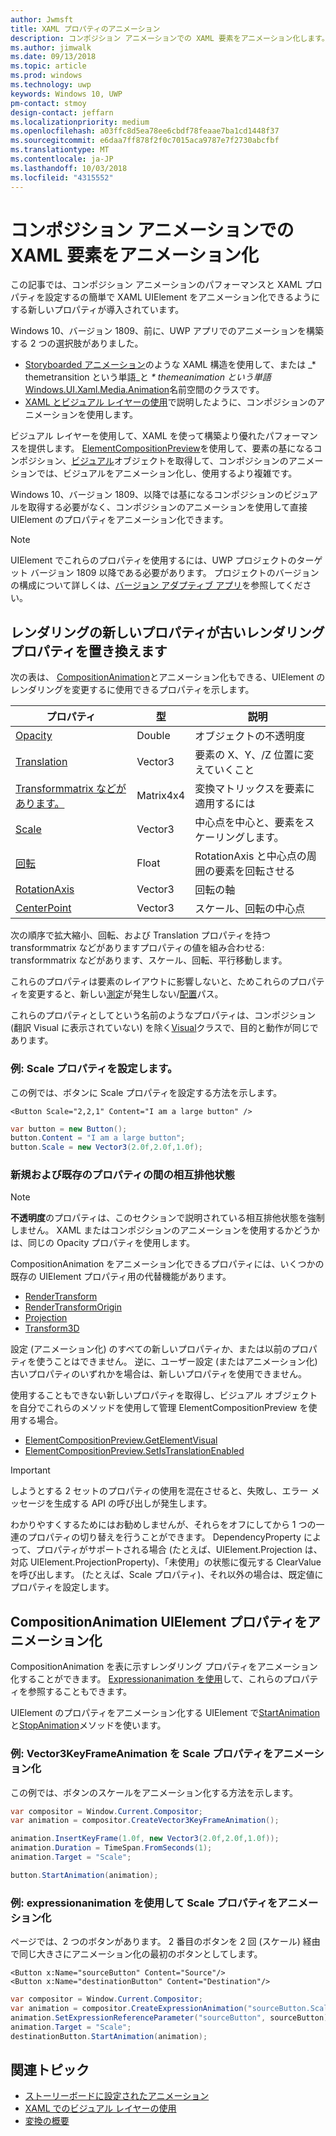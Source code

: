 ```yaml
---
author: Jwmsft
title: XAML プロパティのアニメーション
description: コンポジション アニメーションでの XAML 要素をアニメーション化します。
ms.author: jimwalk
ms.date: 09/13/2018
ms.topic: article
ms.prod: windows
ms.technology: uwp
keywords: Windows 10, UWP
pm-contact: stmoy
design-contact: jeffarn
ms.localizationpriority: medium
ms.openlocfilehash: a03ffc8d5ea78ee6cbdf78feaae7ba1cd1448f37
ms.sourcegitcommit: e6daa7ff878f2f0c7015aca9787e7f2730abcfbf
ms.translationtype: MT
ms.contentlocale: ja-JP
ms.lasthandoff: 10/03/2018
ms.locfileid: "4315552"
---
```

# <a name="animating-xaml-elements-with-composition-animations"></a>コンポジション アニメーションでの XAML 要素をアニメーション化

この記事では、コンポジション アニメーションのパフォーマンスと XAML プロパティを設定するの簡単で XAML UIElement をアニメーション化できるようにする新しいプロパティが導入されています。

Windows 10、バージョン 1809、前に、UWP アプリでのアニメーションを構築する 2 つの選択肢がありました。

- [Storyboarded アニメーション](storyboarded-animations.md)のような XAML 構造を使用して、または _* themetransition という単語_と _* themeanimation という単語_ [Windows.UI.Xaml.Media.Animation](/uwp/api/windows.ui.xaml.media.animation)名前空間のクラスです。
- [XAML とビジュアル レイヤーの使用](../../composition/using-the-visual-layer-with-xaml.md)で説明したように、コンポジションのアニメーションを使用します。

ビジュアル レイヤーを使用して、XAML を使って構築より優れたパフォーマンスを提供します。 [ElementCompositionPreview](/uwp/api/Windows.UI.Xaml.Hosting.ElementCompositionPreview)を使用して、要素の基になるコンポジション、[ビジュアル](/uwp/api/windows.ui.composition.visual)オブジェクトを取得して、コンポジションのアニメーションでは、ビジュアルをアニメーション化し、使用するより複雑です。

Windows 10、バージョン 1809、以降では基になるコンポジションのビジュアルを取得する必要がなく、コンポジションのアニメーションを使用して直接 UIElement のプロパティをアニメーション化できます。

> [!NOTE]
> UIElement でこれらのプロパティを使用するには、UWP プロジェクトのターゲット バージョン 1809 以降である必要があります。 プロジェクトのバージョンの構成について詳しくは、[バージョン アダプティブ アプリ](../../debug-test-perf/version-adaptive-apps.md)を参照してください。

## <a name="new-rendering-properties-replace-old-rendering-properties"></a>レンダリングの新しいプロパティが古いレンダリング プロパティを置き換えます

次の表は、 [CompositionAnimation](/uwp/api/windows.ui.composition.compositionanimation)とアニメーション化もできる、UIElement のレンダリングを変更するに使用できるプロパティを示します。

| プロパティ | 型 | 説明 |
| -- | -- | -- |
| [Opacity](/uwp/api/windows.ui.xaml.uielement.opacity) | Double | オブジェクトの不透明度 |
| [Translation](/uwp/api/windows.ui.xaml.uielement.translation) | Vector3 | 要素の X、Y、/Z 位置に変えていくこと |
| [Transformmatrix などがあります。](/uwp/api/windows.ui.xaml.uielement.transformmatrix) | Matrix4x4 | 変換マトリックスを要素に適用するには |
| [Scale](/uwp/api/windows.ui.xaml.uielement.scale) | Vector3 | 中心点を中心と、要素をスケーリングします。 |
| [回転](/uwp/api/windows.ui.xaml.uielement.rotation) | Float | RotationAxis と中心点の周囲の要素を回転させる |
| [RotationAxis](/uwp/api/windows.ui.xaml.uielement.rotationaxis) | Vector3 | 回転の軸 |
| [CenterPoint](/uwp/api/windows.ui.xaml.uielement.centerpoint) | Vector3 | スケール、回転の中心点 |

次の順序で拡大縮小、回転、および Translation プロパティを持つ transformmatrix などがありますプロパティの値を組み合わせる: transformmatrix などがあります、スケール、回転、平行移動します。

これらのプロパティは要素のレイアウトに影響しないと、ためこれらのプロパティを変更すると、新しい[測定](/uwp/api/windows.ui.xaml.uielement.measure)が発生しない/[配置](/uwp/api/windows.ui.xaml.uielement.arrange)パス。

これらのプロパティとしてという名前のようなプロパティは、コンポジション (翻訳 Visual に表示されていない) を除く[Visual](/uwp/api/windows.ui.composition.visual)クラスで、目的と動作が同じであります。

### <a name="example-setting-the-scale-property"></a>例: Scale プロパティを設定します。

この例では、ボタンに Scale プロパティを設定する方法を示します。

```xaml
<Button Scale="2,2,1" Content="I am a large button" />
```

```csharp
var button = new Button();
button.Content = "I am a large button";
button.Scale = new Vector3(2.0f,2.0f,1.0f);
```

### <a name="mutual-exclusivity-between-new-and-old-properties"></a>新規および既存のプロパティの間の相互排他状態

> [!NOTE]
> **不透明度**のプロパティは、このセクションで説明されている相互排他状態を強制しません。 XAML またはコンポジションのアニメーションを使用するかどうかは、同じの Opacity プロパティを使用します。

CompositionAnimation をアニメーション化できるプロパティには、いくつかの既存の UIElement プロパティ用の代替機能があります。

- [RenderTransform](/uwp/api/windows.ui.xaml.uielement.rendertransform)
- [RenderTransformOrigin](/uwp/api/windows.ui.xaml.uielement.rendertransformorigin)
- [Projection](/uwp/api/windows.ui.xaml.uielement.projection)
- [Transform3D](/uwp/api/windows.ui.xaml.uielement.transform3d)

設定 (アニメーション化) のすべての新しいプロパティか、または以前のプロパティを使うことはできません。 逆に、ユーザー設定 (またはアニメーション化) 古いプロパティのいずれかを場合は、新しいプロパティを使用できません。

使用することもできない新しいプロパティを取得し、ビジュアル オブジェクトを自分でこれらのメソッドを使用して管理 ElementCompositionPreview を使用する場合。

- [ElementCompositionPreview.GetElementVisual](/uwp/api/windows.ui.xaml.hosting.elementcompositionpreview.getelementvisual)
- [ElementCompositionPreview.SetIsTranslationEnabled](/uwp/api/windows.ui.xaml.hosting.elementcompositionpreview.setistranslationenabled)

> [!IMPORTANT]
> しようとする 2 セットのプロパティの使用を混在させると、失敗し、エラー メッセージを生成する API の呼び出しが発生します。

わかりやすくするためにはお勧めしませんが、それらをオフにしてから 1 つの一連のプロパティの切り替えを行うことができます。 DependencyProperty によって、プロパティがサポートされる場合 (たとえば、UIElement.Projection は、対応 UIElement.ProjectionProperty)、「未使用」の状態に復元する ClearValue を呼び出します。 (たとえば、Scale プロパティ)、それ以外の場合は、既定値にプロパティを設定します。

## <a name="animating-uielement-properties-with-compositionanimation"></a>CompositionAnimation UIElement プロパティをアニメーション化

CompositionAnimation を表に示すレンダリング プロパティをアニメーション化することができます。 [Expressionanimation を使用](/uwp/api/windows.ui.composition.expressionanimation)して、これらのプロパティを参照することもできます。

UIElement のプロパティをアニメーション化する UIElement で[StartAnimation](/uwp/api/windows.ui.xaml.uielement.startanimation)と[StopAnimation](/uwp/api/windows.ui.xaml.uielement.stopanimation)メソッドを使います。

### <a name="example-animating-the-scale-property-with-a-vector3keyframeanimation"></a>例: Vector3KeyFrameAnimation を Scale プロパティをアニメーション化

この例では、ボタンのスケールをアニメーション化する方法を示します。

```csharp
var compositor = Window.Current.Compositor;
var animation = compositor.CreateVector3KeyFrameAnimation();

animation.InsertKeyFrame(1.0f, new Vector3(2.0f,2.0f,1.0f));
animation.Duration = TimeSpan.FromSeconds(1);
animation.Target = "Scale";

button.StartAnimation(animation);
```

### <a name="example-animating-the-scale-property-with-an-expressionanimation"></a>例: expressionanimation を使用して Scale プロパティをアニメーション化

ページでは、2 つのボタンがあります。 2 番目のボタンを 2 回 (スケール) 経由で同じ大きさにアニメーション化の最初のボタンとしてします。

```xaml
<Button x:Name="sourceButton" Content="Source"/>
<Button x:Name="destinationButton" Content="Destination"/>
```

```csharp
var compositor = Window.Current.Compositor;
var animation = compositor.CreateExpressionAnimation("sourceButton.Scale*2");
animation.SetExpressionReferenceParameter("sourceButton", sourceButton);
animation.Target = "Scale";
destinationButton.StartAnimation(animation);
```

## <a name="related-topics"></a>関連トピック

- [ストーリーボードに設定されたアニメーション](storyboarded-animations.md)
- [XAML でのビジュアル レイヤーの使用](../../composition/using-the-visual-layer-with-xaml.md)
- [変換の概要](../layout/transforms.md)